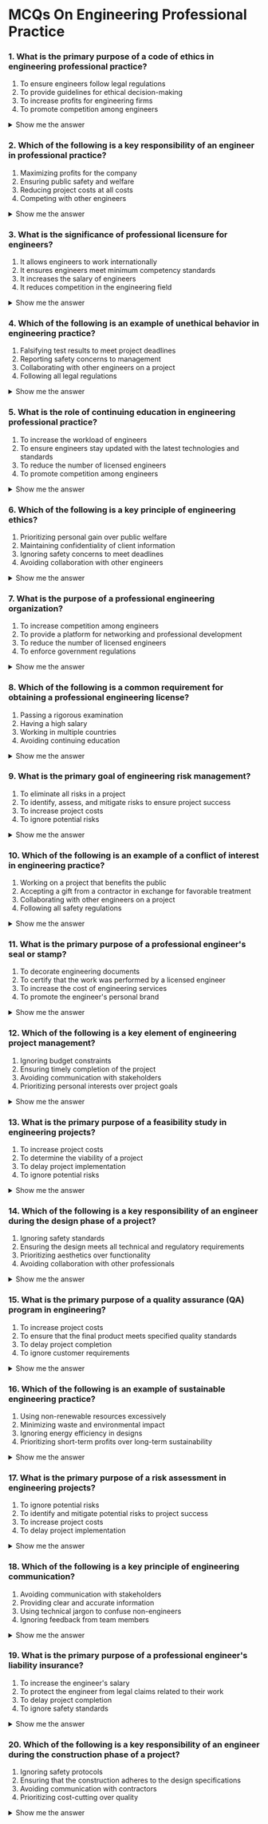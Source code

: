 # MCQs On Engineering Professional Practice

### 1. What is the primary purpose of a code of ethics in engineering professional practice?

1. To ensure engineers follow legal regulations
2. To provide guidelines for ethical decision-making
3. To increase profits for engineering firms
4. To promote competition among engineers

<details>

<summary>Show me the answer</summary>

**Answer:** 2. To provide guidelines for ethical decision-making

**Explanation:**

* A code of ethics in engineering is designed to guide engineers in making ethical decisions in their professional practice.
* It ensures that engineers prioritize public safety, health, and welfare above all else.
* While legal compliance is important, the primary focus of a code of ethics is on ethical behavior, not profits or competition.

</details>

### 2. Which of the following is a key responsibility of an engineer in professional practice?

1. Maximizing profits for the company
2. Ensuring public safety and welfare
3. Reducing project costs at all costs
4. Competing with other engineers

<details>

<summary>Show me the answer</summary>

**Answer:** 2. Ensuring public safety and welfare

**Explanation:**

* The primary responsibility of an engineer is to ensure the safety, health, and welfare of the public.
* This responsibility is often emphasized in engineering codes of ethics.
* While cost reduction and profitability are important, they should never compromise public safety.

</details>

### 3. What is the significance of professional licensure for engineers?

1. It allows engineers to work internationally
2. It ensures engineers meet minimum competency standards
3. It increases the salary of engineers
4. It reduces competition in the engineering field

<details>

<summary>Show me the answer</summary>

**Answer:** 2. It ensures engineers meet minimum competency standards

**Explanation:**

* Professional licensure is a process that ensures engineers have the necessary education, experience, and skills to practice safely and effectively.
* It is a way to protect the public by ensuring that only qualified individuals can offer engineering services.
* While licensure may have other benefits, its primary purpose is to ensure competency.

</details>

### 4. Which of the following is an example of unethical behavior in engineering practice?

1. Falsifying test results to meet project deadlines
2. Reporting safety concerns to management
3. Collaborating with other engineers on a project
4. Following all legal regulations

<details>

<summary>Show me the answer</summary>

**Answer:** 1. Falsifying test results to meet project deadlines

**Explanation:**

* Falsifying test results is a clear violation of engineering ethics, as it compromises the integrity of the project and endangers public safety.
* Reporting safety concerns, collaborating with others, and following legal regulations are all ethical behaviors.

</details>

### 5. What is the role of continuing education in engineering professional practice?

1. To increase the workload of engineers
2. To ensure engineers stay updated with the latest technologies and standards
3. To reduce the number of licensed engineers
4. To promote competition among engineers

<details>

<summary>Show me the answer</summary>

**Answer:** 2. To ensure engineers stay updated with the latest technologies and standards

**Explanation:**

* Continuing education is essential for engineers to stay current with advancements in technology, industry standards, and best practices.
* It helps engineers maintain their competence and provide high-quality services throughout their careers.
* It is not about increasing workload or reducing the number of licensed engineers.

</details>

### 6. Which of the following is a key principle of engineering ethics?

1. Prioritizing personal gain over public welfare
2. Maintaining confidentiality of client information
3. Ignoring safety concerns to meet deadlines
4. Avoiding collaboration with other engineers

<details>

<summary>Show me the answer</summary>

**Answer:** 2. Maintaining confidentiality of client information

**Explanation:**

* Maintaining confidentiality is a key principle of engineering ethics, as it builds trust between engineers and their clients.
* Prioritizing personal gain, ignoring safety concerns, and avoiding collaboration are unethical behaviors.

</details>

### 7. What is the purpose of a professional engineering organization?

1. To increase competition among engineers
2. To provide a platform for networking and professional development
3. To reduce the number of licensed engineers
4. To enforce government regulations

<details>

<summary>Show me the answer</summary>

**Answer:** 2. To provide a platform for networking and professional development

**Explanation:**

* Professional engineering organizations provide opportunities for engineers to network, share knowledge, and develop their skills.
* They also advocate for the profession and promote ethical practices.
* Their purpose is not to increase competition or enforce government regulations.

</details>

### 8. Which of the following is a common requirement for obtaining a professional engineering license?

1. Passing a rigorous examination
2. Having a high salary
3. Working in multiple countries
4. Avoiding continuing education

<details>

<summary>Show me the answer</summary>

**Answer:** 1. Passing a rigorous examination

**Explanation:**

* Passing a rigorous examination, such as the Principles and Practice of Engineering (PE) exam, is a common requirement for obtaining a professional engineering license.
* Salary, international work experience, and avoiding continuing education are not requirements for licensure.

</details>

### 9. What is the primary goal of engineering risk management?

1. To eliminate all risks in a project
2. To identify, assess, and mitigate risks to ensure project success
3. To increase project costs
4. To ignore potential risks

<details>

<summary>Show me the answer</summary>

**Answer:** 2. To identify, assess, and mitigate risks to ensure project success

**Explanation:**

* The primary goal of engineering risk management is to identify, assess, and mitigate risks that could impact the success of a project.
* It is not possible to eliminate all risks, but they can be managed to minimize their impact.
* Ignoring risks or increasing costs is not the goal of risk management.

</details>

### 10. Which of the following is an example of a conflict of interest in engineering practice?

1. Working on a project that benefits the public
2. Accepting a gift from a contractor in exchange for favorable treatment
3. Collaborating with other engineers on a project
4. Following all safety regulations

<details>

<summary>Show me the answer</summary>

**Answer:** 2. Accepting a gift from a contractor in exchange for favorable treatment

**Explanation:**

* A conflict of interest occurs when an engineer's personal interests interfere with their professional responsibilities.
* Accepting a gift in exchange for favorable treatment is a clear example of a conflict of interest.
* Working on public projects, collaborating with others, and following safety regulations are not conflicts of interest.

</details>

### 11. What is the primary purpose of a professional engineer's seal or stamp?

1. To decorate engineering documents
2. To certify that the work was performed by a licensed engineer
3. To increase the cost of engineering services
4. To promote the engineer's personal brand

<details>

<summary>Show me the answer</summary>

**Answer:** 2. To certify that the work was performed by a licensed engineer

**Explanation:**

* A professional engineer's seal or stamp is used to certify that the engineering work was performed or reviewed by a licensed engineer.
* It ensures that the work meets professional standards and complies with applicable laws and regulations.
* It is not used for decoration, cost increases, or personal branding.

</details>

### 12. Which of the following is a key element of engineering project management?

1. Ignoring budget constraints
2. Ensuring timely completion of the project
3. Avoiding communication with stakeholders
4. Prioritizing personal interests over project goals

<details>

<summary>Show me the answer</summary>

**Answer:** 2. Ensuring timely completion of the project

**Explanation:**

* A key element of engineering project management is ensuring that the project is completed on time, within budget, and meets quality standards.
* Effective communication with stakeholders and prioritizing project goals are also essential.
* Ignoring budget constraints or prioritizing personal interests is unethical and counterproductive.

</details>

### 13. What is the primary purpose of a feasibility study in engineering projects?

1. To increase project costs
2. To determine the viability of a project
3. To delay project implementation
4. To ignore potential risks

<details>

<summary>Show me the answer</summary>

**Answer:** 2. To determine the viability of a project

**Explanation:**

* A feasibility study is conducted to assess whether a project is technically, financially, and operationally viable.
* It helps stakeholders make informed decisions about whether to proceed with the project.
* It is not intended to increase costs, delay implementation, or ignore risks.

</details>

### 14. Which of the following is a key responsibility of an engineer during the design phase of a project?

1. Ignoring safety standards
2. Ensuring the design meets all technical and regulatory requirements
3. Prioritizing aesthetics over functionality
4. Avoiding collaboration with other professionals

<details>

<summary>Show me the answer</summary>

**Answer:** 2. Ensuring the design meets all technical and regulatory requirements

**Explanation:**

* During the design phase, engineers must ensure that the design meets all technical, safety, and regulatory requirements.
* Collaboration with other professionals and balancing aesthetics with functionality are also important.
* Ignoring safety standards or avoiding collaboration is unethical and can lead to project failure.

</details>

### 15. What is the primary purpose of a quality assurance (QA) program in engineering?

1. To increase project costs
2. To ensure that the final product meets specified quality standards
3. To delay project completion
4. To ignore customer requirements

<details>

<summary>Show me the answer</summary>

**Answer:** 2. To ensure that the final product meets specified quality standards

**Explanation:**

* A quality assurance (QA) program is designed to ensure that the final product or service meets the specified quality standards and customer requirements.
* It involves systematic processes to monitor and improve quality throughout the project lifecycle.
* It is not intended to increase costs, delay completion, or ignore customer requirements.

</details>

### 16. Which of the following is an example of sustainable engineering practice?

1. Using non-renewable resources excessively
2. Minimizing waste and environmental impact
3. Ignoring energy efficiency in designs
4. Prioritizing short-term profits over long-term sustainability

<details>

<summary>Show me the answer</summary>

**Answer:** 2. Minimizing waste and environmental impact

**Explanation:**

* Sustainable engineering practices focus on minimizing waste, reducing environmental impact, and using resources efficiently.
* Using non-renewable resources excessively, ignoring energy efficiency, and prioritizing short-term profits are not sustainable practices.

</details>

### 17. What is the primary purpose of a risk assessment in engineering projects?

1. To ignore potential risks
2. To identify and mitigate potential risks to project success
3. To increase project costs
4. To delay project implementation

<details>

<summary>Show me the answer</summary>

**Answer:** 2. To identify and mitigate potential risks to project success

**Explanation:**

* A risk assessment is conducted to identify potential risks that could impact the project and develop strategies to mitigate them.
* It helps ensure that the project is completed successfully, on time, and within budget.
* It is not intended to ignore risks, increase costs, or delay implementation.

</details>

### 18. Which of the following is a key principle of engineering communication?

1. Avoiding communication with stakeholders
2. Providing clear and accurate information
3. Using technical jargon to confuse non-engineers
4. Ignoring feedback from team members

<details>

<summary>Show me the answer</summary>

**Answer:** 2. Providing clear and accurate information

**Explanation:**

* Effective engineering communication involves providing clear, accurate, and concise information to stakeholders, team members, and clients.
* Avoiding communication, using technical jargon, or ignoring feedback can lead to misunderstandings and project failures.

</details>

### 19. What is the primary purpose of a professional engineer's liability insurance?

1. To increase the engineer's salary
2. To protect the engineer from legal claims related to their work
3. To delay project completion
4. To ignore safety standards

<details>

<summary>Show me the answer</summary>

**Answer:** 2. To protect the engineer from legal claims related to their work

**Explanation:**

* Professional liability insurance protects engineers from legal claims arising from errors, omissions, or negligence in their work.
* It provides financial protection and peace of mind, allowing engineers to focus on their professional responsibilities.
* It is not related to salary increases, project delays, or ignoring safety standards.

</details>

### 20. Which of the following is a key responsibility of an engineer during the construction phase of a project?

1. Ignoring safety protocols
2. Ensuring that the construction adheres to the design specifications
3. Avoiding communication with contractors
4. Prioritizing cost-cutting over quality

<details>

<summary>Show me the answer</summary>

**Answer:** 2. Ensuring that the construction adheres to the design specifications

**Explanation:**

* During the construction phase, engineers must ensure that the construction adheres to the design specifications, safety protocols, and quality standards.
* Effective communication with contractors and prioritizing quality over cost-cutting are also essential.
* Ignoring safety protocols or avoiding communication is unethical and can lead to project failures.

</details>

